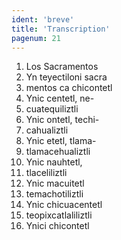 ```yaml
---
ident: 'breve'
title: 'Transcription'
pagenum: 21
---
```

1.  Los Sacramentos
2.  Yn teyectiloni sacra
3.  mentos ca chicontetl
4.  Ynic centetl, ne-
5.  cuatequiliztli
6.  Ynic ontetl, techi-
7.  cahualiztli
8.  Ynic etetl, tlama-
9.  tlamacehualiztli
10.  Ynic nauhtetl,
11.  tlaceliliztli
12.  Ynic macuitetl
13.  temachotiliztli
14.  Ynic chicuacentetl
15.  teopixcatlaliliztli
16.  Ynici chicontetl
